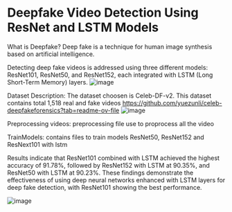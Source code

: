 # Deepfake Video Detection Using ResNet and LSTM Models

What is Deepfake?
Deep fake is a technique for human image synthesis based on artificial intelligence.

Detecting deep fake videos is addressed using three different models: ResNet101, ResNet50, and ResNet152, each integrated with LSTM (Long Short-Term Memory) layers.
![image](https://github.com/Prachi81/deepfake/assets/141800852/4eb98800-add6-4bbd-ac3c-728042b9cb94)

Dataset Description:
The dataset choosen is Celeb-DF-v2. This dataset contains total 1,518 real and fake videos
https://github.com/yuezunli/celeb-deepfakeforensics?tab=readme-ov-file
![image](https://github.com/Prachi81/deepfake/assets/141800852/fb998196-9825-486b-b365-7775d276a7a1)

Preprocessing videos: preprocessing file use to proprocess all the video

TrainModels: contains files to train models ResNet50, ResNet152 and ResNext101 with lstm

Results indicate that ResNet101 combined with LSTM achieved the highest accuracy of 91.78%, followed by ResNet152 with LSTM at 90.35%, and ResNet50 with LSTM at 90.23%. These findings demonstrate the effectiveness of using deep neural networks enhanced with LSTM layers for deep fake detection, with ResNet101 showing the best performance.

![image](https://github.com/Prachi81/deepfake/assets/141800852/2d7739db-9568-45d5-8f3d-10395e453a6d)
